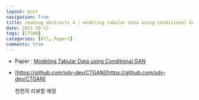 ```yaml
---
layout: post
navigation: True
title: reading abstracts 4 | modeling tabular data using conditional GAN 
date: 2021-10-12
tags: [CTGAN]
categories: [All, Papers]
comments: true
---
```



- Paper : [Modeling Tabular Data using Conditional GAN](https://arxiv.org/pdf/1907.00503.pdf)
- [https://github.com/sdv-dev/CTGAN](https://github.com/sdv-dev/CTGAN)
  
   
  천천히 리뷰할 예정
  
